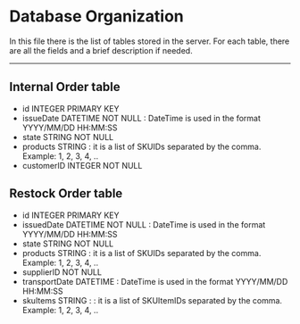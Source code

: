 # Database Organization
In this file there is the list of tables stored in the server. For each table, there are all the fields and a brief description if needed.

---

## Internal Order table
- id INTEGER PRIMARY KEY
- issueDate DATETIME NOT NULL : DateTime is used in the format YYYY/MM/DD HH:MM:SS
- state STRING NOT NULL
- products STRING : it is a list of SKUIDs separated by the comma. Example: 1, 2, 3, 4, ..
- customerID INTEGER NOT NULL

## Restock Order table
- id INTEGER PRIMARY KEY
- issuedDate DATETIME NOT NULL : DateTime is used in the format YYYY/MM/DD HH:MM:SS
- state STRING NOT NULL
- products STRING : it is a list of SKUIDs separated by the comma. Example: 1, 2, 3, 4, ..
- supplierID NOT NULL
- transportDate DATETIME : DateTime is used in the format YYYY/MM/DD HH:MM:SS
- skuItems STRING : : it is a list of SKUItemIDs separated by the comma. Example: 1, 2, 3, 4, ..